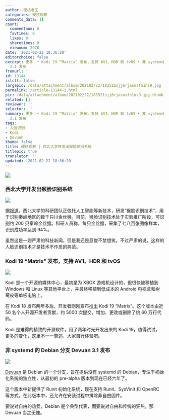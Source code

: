 ```yaml
---
author: 硬核老王
categories: 硬核观察
comments_data: []
count:
  commentnum: 0
  favtimes: 0
  likes: 0
  sharetimes: 0
  viewnum: 2976
date: '2021-02-22 18:36:20'
editorchoice: false
excerpt: 更多：• Kodi 19 “Matrix” 发布，支持 AV1、HDR 和 tvOS • 非 systemd 的 Debian 分支 Devuan
  3.1 发布
fromurl: ''
id: 13144
islctt: false
largepic: /data/attachment/album/202102/22/183521sjj6rjasosfn1ns9.jpg
permalink: /article-13144-1.html
pic: /data/attachment/album/202102/22/183521sjj6rjasosfn1ns9.jpg.thumb.jpg
related: []
reviewer: ''
selector: ''
summary: 更多：• Kodi 19 “Matrix” 发布，支持 AV1、HDR 和 tvOS • 非 systemd 的 Debian 分支 Devuan
  3.1 发布
tags:
- 人脸识别
- Kodi
- Devuan
thumb: false
title: 硬核观察 | 西北大学开发出猴脸识别系统
titlepic: true
translator: ''
updated: '2021-02-22 18:36:20'
---
```


![](/data/attachment/album/202102/22/183521sjj6rjasosfn1ns9.jpg)


### 西北大学开发出猴脸识别系统


![](/data/attachment/album/202102/22/183531ffwz16lyhv6mkjwg.jpg)


据[报道](http://news.sciencenet.cn/htmlnews/2021/2/453342.shtm)，西北大学的科研团队正依托人工智能等新技术，研发“猴脸识别技术”，用于识别秦岭地区的数千只川金丝猴。目前，猴脸识别技术处于实验推广阶段，可识别约 200 只秦岭金丝猴。科研人员称，每只金丝猴，采集了七八百张图像样本，识别成功率达到 94%。


虽然这是一则严肃的科技新闻，但是我还是忍俊不禁想笑。不过严肃的说，这样的人脸识别技术才是技术不作恶的典范。


### Kodi 19 “Matrix” 发布，支持 AV1、HDR 和 tvOS


![](/data/attachment/album/202102/22/183551vh2jweuz5waghltg.jpg)


Kodi 是一个开源的媒体中心，最初是为 XBOX 游戏机设计的，但很快被移植到 Windows 和 Linux 等其他平台上，并最终移植到低成本的 Android 电视盒和树莓皮等单板电脑上。


在 Kodi 18 发布两年多后，开发者刚刚宣布[推出](https://kodi.tv/article/kodi-190-matrix-release) Kodi 19 “Matrix”。这个版本由近 50 名个人开源开发者贡献，约 5000 次提交，增加、更改或删除了约 60 万行代码。


Kodi 是难得的精致的开源软件，用了两年时光开发出来的 Kodi 19，值得试试，更多的变化，这里不一一赘述，大家自行体验吧。


### 非 systemd 的 Debian 分支 Devuan 3.1 发布


![](/data/attachment/album/202102/22/183603zkl6s6ksz6d6fsg6.jpg)


[Devuan](https://www.devuan.org/os/announce/beowulf-point-release-announce-021421) 是 Debian 的一个分支，旨在提供没有 systemd 的 Debian，专注于初始化系统的独立性，从最初的 pre-alpha 版本到现在已经六年了。


这个版本中新提供了 Runit 初始化系统，现在支持 Runit、SysVinit 和 OpenRC 等方式。在此版本中，还允许在安装过程中排除非自由固件。


要说对自由的热爱，Debian 是个典型代表，而要说对自由和传统的狂热，那 Devuan 当之无愧。